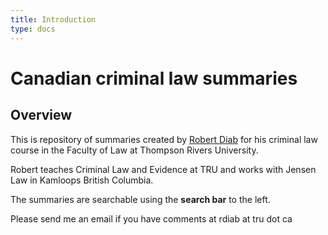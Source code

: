 ```yaml
---
title: Introduction
type: docs
---
```


# Canadian criminal law summaries

## Overview

This is repository of summaries created by [Robert Diab][1] for his criminal law course in the Faculty of Law at Thompson Rivers University.

Robert teaches Criminal Law and Evidence at TRU and works with Jensen Law in Kamloops British Columbia.

The summaries are searchable using the **search bar** to the left.

Please send me an email if you have comments at rdiab at tru dot ca

[1]:https://www.robertdiab.ca
